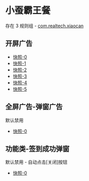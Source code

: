 # 小蚕霸王餐

存在 3 规则组 - [com.realtech.xiaocan](/src/apps/com.realtech.xiaocan.ts)

## 开屏广告

- [快照-0](https://i.gkd.li/import/12843368)
- [快照-1](https://i.gkd.li/import/13363222)
- [快照-2](https://i.gkd.li/import/13363246)
- [快照-3](https://i.gkd.li/import/13694858)
- [快照-4](https://i.gkd.li/import/13794403)
- [快照-5](https://i.gkd.li/import/12854728)

## 全屏广告-弹窗广告

默认禁用

- [快照-0](https://i.gkd.li/import/13694864)

## 功能类-签到成功弹窗

默认禁用 - 自动点击[关闭]按钮

- [快照-0](https://i.gkd.li/import/14290847)
